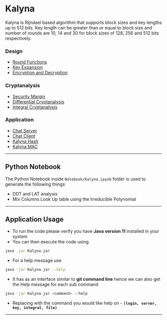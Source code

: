 # Kalyna
Kalyna is Rijndael based algorithm that supports block sizes and key lengths up to 512 bits. Key length can be greater than or equal to block size and number of rounds are 10, 14 and 30 for block sizes of 128, 256 and 512 bits respectively.
### Design
- [Round Functions](https://irfan43.github.io/Kalyna/docs/Design/Round%20Functions.html)
- [Key Expansion](https://irfan43.github.io/Kalyna/docs/Design/Key%20Expansion.html)
- [Encryption and Decryption](https://irfan43.github.io/Kalyna/docs/Design/Encryption%20and%20Decryption.html)

### Cryptanalysis
- [Security Margin](https://irfan43.github.io/Kalyna/docs/Cryptanalysis/Security%20Margin.html)
- [Differential Cryptanalysis](https://irfan43.github.io/Kalyna/docs/Cryptanalysis/Differential%20Cryptanalysis.html)
- [Integral Cryptanalysis](https://irfan43.github.io/Kalyna/docs/Cryptanalysis/Integral%20Cryptanalysis.html)

### Application
- [Chat Server](https://irfan43.github.io/Kalyna/docs/Application/Chat%20Server.html)
- [Chat Client](https://irfan43.github.io/Kalyna/docs/Application/Chat%20Client.html)
- [Kalyna Hash](https://irfan43.github.io/Kalyna/docs/Application/Kalyna%20Hash.html)
- [Kalyna MAC](https://irfan43.github.io/Kalyna/docs/Application/Kalyna%20MAC.html)

---

## Python Notebook
The Python Notebook inside `Notebook/Kalyna.ipynb` folder is used to generate the following things
- DDT and LAT analysis
- Mix Columns Look Up table using the Irreducible Polynomial
---
## Application Usage
- To run the code please verify you have **Java version 11** installed in your system
- You can then execute the code using

```bash
java -jar Kalyna.jar
```

- For a help message use

```bash
java -jar Kalyna.jar --help
```

- It has as an interface similar to **git command line** hence we can also get the Help message for each sub command

```bash
java -jar Kalyna.jar <command> --help
```

- Replacing <command> with the command you would like help on - **`(login, server, key, integral, file)`**
---